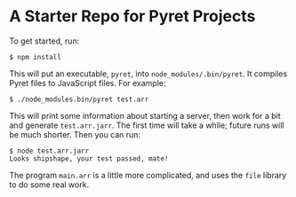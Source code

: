 # A Starter Repo for Pyret Projects

To get started, run:

```
$ npm install
```

This will put an executable, `pyret`, into `node_modules/.bin/pyret`.  It
compiles Pyret files to JavaScript files.  For example:

```
$ ./node_modules.bin/pyret test.arr
```

This will print some information about starting a server, then work for a bit
and generate `test.arr.jarr`.  The first time will take a while; future runs
will be much shorter.  Then you can run:

```
$ node test.arr.jarr
Looks shipshape, your test passed, mate!
```

The program `main.arr` is a little more complicated, and uses the `file`
library to do some real work.
